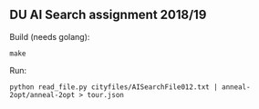 ## DU AI Search assignment 2018/19

Build (needs golang):

```
make
```

Run:

```
python read_file.py cityfiles/AISearchFile012.txt | anneal-2opt/anneal-2opt > tour.json
```
